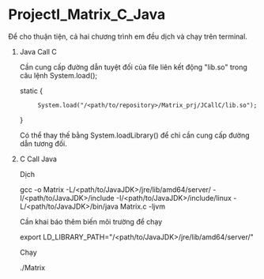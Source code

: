 # ProjectI_Matrix_C_Java
Để cho thuận tiện, cả hai chương trình em đều dịch và chạy trên terminal.
1. Java Call C
   
   Cần cung cấp đường dẫn tuyệt đối của file liên kết động "lib.so" trong câu lệnh System.load();
   
    static 
    {
    
            System.load("/<path/to/repository>/Matrix_prj/JCallC/lib.so");
   
   }
        
       
   Có thể thay thế bằng System.loadLibrary() để chỉ cần cung cấp đường dẫn tương đối.
 2. C Call Java
    
    Dịch
    
    gcc -o Matrix -L/<path/to/JavaJDK>/jre/lib/amd64/server/ -I/<path/to/JavaJDK>/include -I/<path/to/JavaJDK>/include/linux -L/<path/to/JavaJDK>/bin/java Matrix.c -ljvm
    
    Cần khai báo thêm biến môi trường để chạy 
    
    export LD_LIBRARY_PATH="/<path/to/JavaJDK>/jre/lib/amd64/server/"
    
    Chạy
    
    ./Matrix
